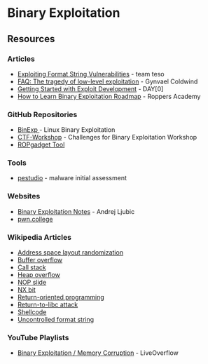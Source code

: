 # Binary Exploitation

## Resources

### Articles

* [Exploiting Format String Vulnerabilities](https://cs155.stanford.edu/papers/formatstring-1.2.pdf) - team teso
* [FAQ: The tragedy of low-level exploitation](https://gynvael.coldwind.pl/?id=791) - Gynvael Coldwind
* [Getting Started with Exploit Development](https://dayzerosec.com/blog/2021/02/02/getting-started.html) - DAY\[0]
* [How to Learn Binary Exploitation Roadmap](https://www.hoppersroppers.org/roadmap/training/pwning.html) - Roppers Academy

### GitHub Repositories

* [BinExp ](https://github.com/rosehgal/BinExp)- Linux Binary Exploitation
* [CTF-Workshop](https://github.com/kablaa/CTF-Workshop) - Challenges for Binary Exploitation Workshop
* [ROPgadget Tool](https://github.com/JonathanSalwan/ROPgadget)

### Tools

* [pestudio](https://www.winitor.com/) - malware initial assessment

### Websites

* [Binary Exploitation Notes](https://ir0nstone.gitbook.io/notes) - Andrej Ljubic
* [pwn.college](https://pwn.college/)

### Wikipedia Articles

* [Address space layout randomization](https://en.wikipedia.org/wiki/Address_space_layout_randomization)
* [Buffer overflow](https://en.wikipedia.org/wiki/Buffer_overflow)
* [Call stack](https://en.wikipedia.org/wiki/Call_stack)
* [Heap overflow](https://en.wikipedia.org/wiki/Heap_overflow)
* [NOP slide](https://en.wikipedia.org/wiki/NOP_slide)
* [NX bit](https://en.wikipedia.org/wiki/NX_bit)
* [Return-oriented programming](https://en.wikipedia.org/wiki/Return-oriented_programming)
* [Return-to-libc attack](https://en.wikipedia.org/wiki/Return-to-libc_attack)
* [Shellcode](https://en.wikipedia.org/wiki/Shellcode)
* [Uncontrolled format string](https://en.wikipedia.org/wiki/Uncontrolled_format_string)

### YouTube Playlists

* [Binary Exploitation / Memory Corruption](https://www.youtube.com/playlist?list=PLhixgUqwRTjxglIswKp9mpkfPNfHkzyeN) - LiveOverflow
